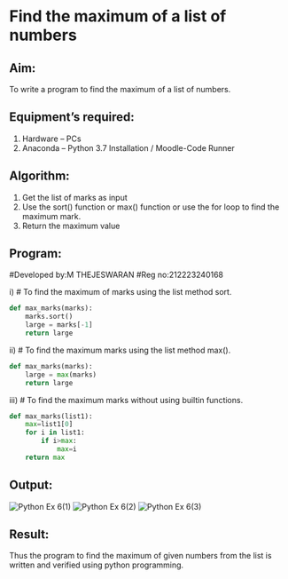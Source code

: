 # Find the maximum of a list of numbers
## Aim:
To write a program to find the maximum of a list of numbers.
## Equipment’s required:
1.	Hardware – PCs
2.	Anaconda – Python 3.7 Installation / Moodle-Code Runner
## Algorithm:
1.	Get the list of marks as input
2.	Use the sort() function or max() function or use the for loop to find the maximum mark.
3.	Return the maximum value
## Program:

#Developed by:M THEJESWARAN
#Reg no:212223240168

i)	# To find the maximum of marks using the list method sort.
```Python
def max_marks(marks):
    marks.sort()
    large = marks[-1]
    return large

```

ii)	# To find the maximum marks using the list method max().
```Python
def max_marks(marks):
    large = max(marks)
    return large

```

iii) # To find the maximum marks without using builtin functions.
```Python
def max_marks(list1):
    max=list1[0]
    for i in list1:
        if i>max:
            max=i
    return max

```



## Output:
![Python Ex 6(1)](https://github.com/baudhigan/FindMaximum/assets/151921158/77c5ef12-a398-4ed3-a660-f88290d3100f)
![Python Ex 6(2)](https://github.com/baudhigan/FindMaximum/assets/151921158/2a5945c9-67c5-42ff-a72c-c14b476f2b29)
![Python Ex 6(3)](https://github.com/baudhigan/FindMaximum/assets/151921158/1cb4409e-bcb9-431a-a06d-a07d276c941b)


## Result:
Thus the program to find the maximum of given numbers from the list is written and verified using python programming.
